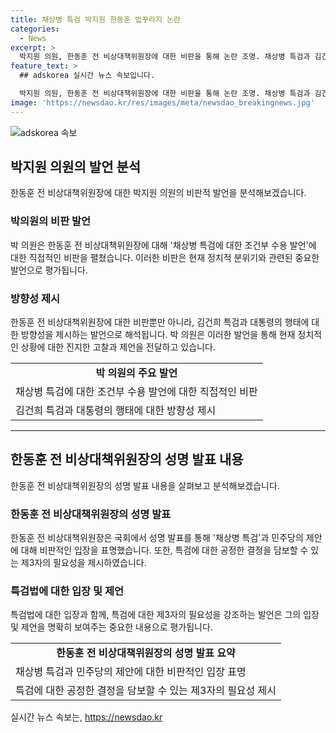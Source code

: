 ```yaml
---
title: 채상병 특검 박지원 한동훈 법꾸라지 논란
categories:
  - News
excerpt: >
  박지원 의원, 한동훈 전 비상대책위원장에 대한 비판을 통해 논란 조명. 채상병 특검과 김건희 특검 문제에 대한 견해를 피력하며, 두 인물의 행동을 비교하고 놀림까지 했다. 민주당 내부에서의 갈등과 정치적 격전지가 예고되며, 특검 문제를 놓고 양측의 입장이 대립될 것으로 보인다.
feature_text: >
  ## adskorea 실시간 뉴스 속보입니다.

  박지원 의원, 한동훈 전 비상대책위원장에 대한 비판을 통해 논란 조명. 채상병 특검과 김건희 특검 문제에 대한 견해를 피력하며, 두 인물의 행동을 비교하고 놀림까지 했다. 민주당 내부에서의 갈등과 정치적 격전지가 예고되며, 특검 문제를 놓고 양측의 입장이 대립될 것으로 보인다.
image: 'https://newsdao.kr/res/images/meta/newsdao_breakingnews.jpg'
---
```


<p><img src="https://newsdao.kr/res/images/meta/newsdao_breakingnews.jpg" alt="adskorea 속보" /></p>

<h2 data-ke-size="size26">박지원 의원의 발언 분석</h2>

<p data-ke-size="size16">한동훈 전 비상대책위원장에 대한 박지원 의원의 비판적 발언을 분석해보겠습니다.</p>

<h3>박의원의 비판 발언</h3>

<p data-ke-size="size16">박 의원은 한동훈 전 비상대책위원장에 대해 '채상병 특검에 대한 조건부 수용 발언'에 대한 직접적인 비판을 펼쳤습니다. 이러한 비판은 현재 정치적 분위기와 관련된 중요한 발언으로 평가됩니다.</p>

<h3>방향성 제시</h3>

<p data-ke-size="size16">한동훈 전 비상대책위원장에 대한 비판뿐만 아니라, 김건희 특검과 대통령의 행태에 대한 방향성을 제시하는 발언으로 해석됩니다. 박 의원은 이러한 발언을 통해 현재 정치적인 상황에 대한 진지한 고찰과 제언을 전달하고 있습니다.</p>

<table>
  <tr>
    <td style="text-align: center; height: 17px;"><b>박 의원의 주요 발언</b></td>
  </tr>
  <tr>
    <td>채상병 특검에 대한 조건부 수용 발언에 대한 직접적인 비판</td>
  </tr>
  <tr>
    <td>김건희 특검과 대통령의 행태에 대한 방향성 제시</td>
  </tr>
</table>

<hr>

<h2 data-ke-size="size26">한동훈 전 비상대책위원장의 성명 발표 내용</h2>

<p data-ke-size="size16">한동훈 전 비상대책위원장의 성명 발표 내용을 살펴보고 분석해보겠습니다.</p>

<h3>한동훈 전 비상대책위원장의 성명 발표</h3>

<p data-ke-size="size16">한동훈 전 비상대책위원장은 국회에서 성명 발표를 통해 '채상병 특검'과 민주당의 제안에 대해 비판적인 입장을 표명했습니다. 또한, 특검에 대한 공정한 결정을 담보할 수 있는 제3자의 필요성을 제시하였습니다.</p>

<h3>특검법에 대한 입장 및 제언</h3>

<p data-ke-size="size16">특검법에 대한 입장과 함께, 특검에 대한 제3자의 필요성을 강조하는 발언은 그의 입장 및 제언을 명확히 보여주는 중요한 내용으로 평가됩니다.</p>

<table>
  <tr>
    <td style="text-align: center; height: 17px;"><b>한동훈 전 비상대책위원장의 성명 발표 요약</b></td>
  </tr>
  <tr>
    <td>채상병 특검과 민주당의 제안에 대한 비판적인 입장 표명</td>
  </tr>
  <tr>
    <td>특검에 대한 공정한 결정을 담보할 수 있는 제3자의 필요성 제시</td>
  </tr>
</table>
실시간 뉴스 속보는, <a href="https://newsdao.kr" rel="dofollow">https://newsdao.kr</a>


